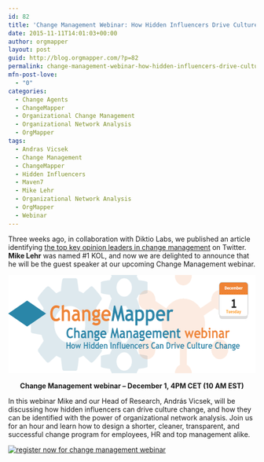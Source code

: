 ```yaml
---
id: 82
title: 'Change Management Webinar: How Hidden Influencers Drive Culture Change'
date: 2015-11-11T14:01:03+00:00
author: orgmapper
layout: post
guid: http://blog.orgmapper.com/?p=82
permalink: change-management-webinar-how-hidden-influencers-drive-culture-change/
mfn-post-love:
  - "0"
categories:
  - Change Agents
  - ChangeMapper
  - Organizational Change Management
  - Organizational Network Analysis
  - OrgMapper
tags:
  - Andras Vicsek
  - Change Management
  - ChangeMapper
  - Hidden Influencers
  - Maven7
  - Mike Lehr
  - Organizational Network Analysis
  - OrgMapper
  - Webinar
---
```

Three weeks ago, in collaboration with Diktio Labs, we published an article identifying <a href="http://blog.orgmapper.com/2015/10/22/what-the-change-management-community-looks-like-on-twitter-mini-research/" target="_blank" rel="noopener noreferrer">the top key opinion leaders in change management</a> on Twitter. **Mike Lehr** was named #1 KOL, and now we are delighted to announce that he will be the guest speaker at our upcoming Change Management webinar.

<img class="alignnone size-medium" src="/images/2015/11/change-management-webinar.png" width="600" height="200" />

<p style="text-align: center;">
  <strong>Change Management webinar – December 1, 4PM CET (10 AM EST)</strong>
</p>

In this webinar Mike and our Head of Research, András Vicsek, will be discussing how hidden influencers can drive culture change, and how they can be identified with the power of organizational network analysis. Join us for an hour and learn how to design a shorter, cleaner, transparent, and successful change program for employees, HR and top management alike.

<a href="http://orgmapper.com/en/events/webinar-archives/" target="_blank" rel="noopener noreferrer"><img class="aligncenter size-medium wp-image-91" src="https://orgmapperdirect.files.wordpress.com/2015/11/register-now-for-change-management-webinar.png?w=300" alt="register now for change management webinar" width="300" height="51" /></a>

<p style="text-align: left;">
